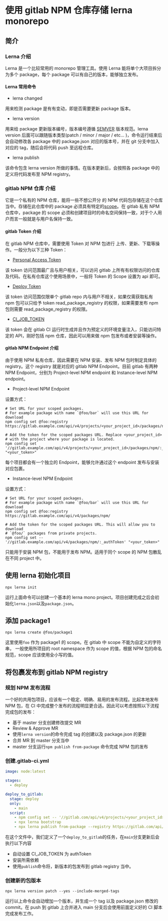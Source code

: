 # 使用 gitlab NPM 仓库存储 lerna monorepo

## 简介

### Lerna 介绍

Lerna 是一个比较常用的 monorepo 管理工具。使用 Lerna 能将单个大项目拆分为多个 package，每个 package 可以有自己的版本，能够独立发布。

#### Lerna 常用命令

- lerna changed

用来检测 package 是有有变动，即是否需要更新 package 版本。

- lerna version

用来给 package 更新版本编号，版本编号遵循 [SEMVER](https://semver.org/) 版本规范。lerna version 后面可以跟随版本类型(patch / minor / major / etc... )，命令运行结束后会自动修改各 package 中的 package.json 对应的版本号，并在 git 分支中加入 对应的 tag，随后会将代码 push 至远程仓库。

- lerna publish

该命令包含 lerna version 所做的事情。在版本更新后，会按照各 package 中的定义将代码发布至 NPM registry。

### gitlab NPM 仓库 介绍

它是一个私有的 NPM 仓库，能将一些不想公开分 的 NPM 代码包存储在这个仓库当中。存储在此仓库中的 package 必须具有特定的[scope](https://docs.npmjs.com/cli/v6/using-npm/scope)。在 gitlab 私有 NPM 仓库中，package 的 scope 必须和创建项目时的命名空间保持一致，对于个人用户而言一般就是与用户名保持一致。

#### gitlab Token 介绍

在 gitlab NPM 仓库中，需要使用 Token 对 NPM 包进行 上传、更新、下载等操作。一般分为以下三种 Token：

- [Personal Access Token](https://docs.gitlab.com/ee/user/profile/personal_access_tokens.html)

该 token 访问范围最广且与用户相关，可以访问 gitlab 上所有有权限访问的仓库及代码。在私有仓库这个使用场景中，一般将 Token 的 Scope 设置为 api 即可。

- [Deploy Token](https://docs.gitlab.com/ee/user/project/deploy_tokens/index.html)

该 token 访问范围仅限单个 gitlab repo 内与用户不相关，如果仅需获取私有 npm 包可以只给予 token read_package_registry 的权限，如果需要发布 npm 包则需要 read_package_registry 的权限。

- [CI_JOB_TOKEN](https://docs.gitlab.com/ee/api/README.html#gitlab-ci-job-token)

该 token 会在 gitlab CI 运行时生成并且作为预定义的环境变量注入，只能访问特定的 API，刚好包括 npm 仓库，因此可以用来做 npm 包发布或者安装等操作。

#### gitlab NPM Endpoint 介绍

由于使用 NPM 私有仓库，因此需要在 NPM 安装、发布 NPM 包时制定具体的 registry。这个 registry 就是对应的 gitlab NPM Endpoint。目前 gitlab 有两种 NPM Endpoint，分别为 Project-level NPM endpoint 和 Instance-level NPM endpoint。

- Project-level NPM Endpoint

设置方式：

```shell
# Set URL for your scoped packages.
# For example package with name `@foo/bar` will use this URL for download
npm config set @foo:registry https://gitlab.example.com/api/v4/projects/<your_project_id>/packages/npm/

# Add the token for the scoped packages URL. Replace <your_project_id>
# with the project where your package is located.
npm config set '//gitlab.example.com/api/v4/projects/<your_project_id>/packages/npm/:_authToken' "<your_token>"
```

每个项目都会有一个独立的 Endpoint，能够允许通过这个 endpoint 发布与安装对应包裹。

- Instance-level NPM Endpoint

设置方式：

```shell
# Set URL for your scoped packages.
# For example package with name `@foo/bar` will use this URL for download
npm config set @foo:registry https://gitlab.example.com/api/v4/packages/npm/

# Add the token for the scoped packages URL. This will allow you to download
# `@foo/` packages from private projects.
npm config set -- '//gitlab.example.com/api/v4/packages/npm/:_authToken' "<your_token>"
```

只能用于安装 NPM 包，不能用于发布 NPM。适用于同个 scope 的 NPM 包散乱在不同 project 中。

## 使用 lerna 初始化项目

```
npx lerna init
```

运行上面命令可以创建一个基本的 lerna mono project。项目创建完成之后会初始化`lerna.json`以及`package.json`。

## 添加 package1

```
npx lerna create @foo/package1
```

这里使用`foo` 作为 package1 的 scope。在 gitlab 中 scope 不能为自定义的字符串， 一般使用所项目的 root namespace 作为 scope 的值，根据 NPM 包的命名规范，scope 应该使用全小写的值。

## 将包裹发布到 gitlab NPM registry

### 规划 NPM 发布流程

一个好的共用包项目，应该有一个稳定、明确、易用的发布流程。比起本地发布 NPM 包，在 CI 中完成整个发布的流程明显更合适。因此可以考虑按照以下流程完成包的发布：

- 基于 master 分支创建修改提交 MR
- Review & Approve MR
- 使用`lerna version`的命令完成 tag 的创建以及 package.json 的更新
- 合并 MR 到 master 分支当中
- master 分支运行`npm publish from-package` 命令完成 NPM 包的发布

### 创建.gitlab-ci.yml

```yaml
image: node:latest

stages:
  - deploy

deploy_to_gitlab:
  stage: deploy
  only:
    - main
  script:
    - npm config set -- '//gitlab.com/api/v4/projects/<your_project_id>/packages/npm/:_authToken' "${CI_JOB_TOKEN}"
    - npx lerna bootstrap
    - npx lerna publish from-package --registry https://gitlab.com/api/v4/projects/<your_project_id>/packages/npm/ --yes
```

在这个文件中，我们定义了一个`deploy_to_gitlab`的任务，在`main`分支更新后会执行以下内容

- 自动设置 CI_JOB_TOKEN 为 authToken
- 安装所需依赖
- 使用`publish`命令将，新版本的包发布到 gitlab registry 当中。

### 创建新的包版本

```
npx lerna version patch --yes --include-merged-tags
```

运行以上命令会自动增加一个版本，并生成一个 tag 以及 package.json 修改的 commit。在 push 到 gitlab 上合并进入 main 分支后会使用前面定义好的 CI 脚本完成发布工作。
